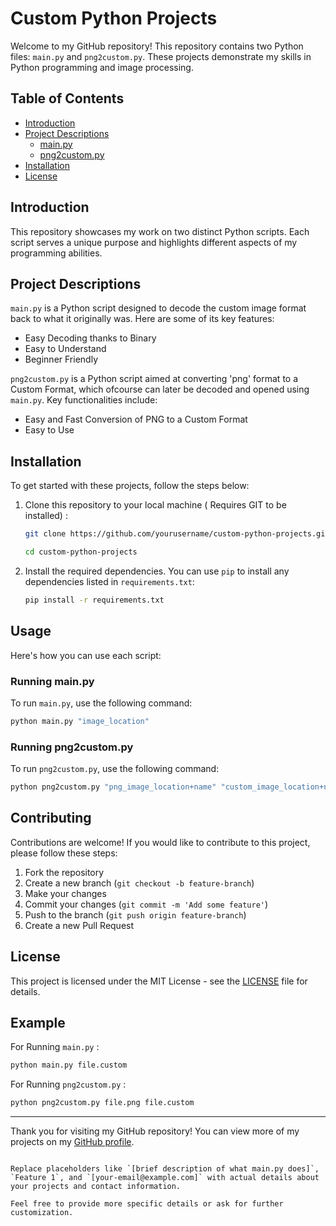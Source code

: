 # Custom Python Projects

Welcome to my GitHub repository! This repository contains two Python files: `main.py` and `png2custom.py`. These projects demonstrate my skills in Python programming and image processing.

## Table of Contents
- [Introduction](#introduction)
- [Project Descriptions](#project-descriptions)
  - [main.py](#mainpy)
  - [png2custom.py](#png2custompy)
- [Installation](#installation)
- [License](#license)

## Introduction

This repository showcases my work on two distinct Python scripts. Each script serves a unique purpose and highlights different aspects of my programming abilities.

## Project Descriptions

`main.py` is a Python script designed to decode the custom image format back to what it originally was. Here are some of its key features:

- Easy Decoding thanks to Binary
- Easy to Understand
- Beginner Friendly

`png2custom.py` is a Python script aimed at converting 'png' format to a Custom Format, which ofcourse can later be decoded and opened using `main.py`. Key functionalities include:

- Easy and Fast Conversion of PNG to a Custom Format
- Easy to Use

## Installation

To get started with these projects, follow the steps below:

1. Clone this repository to your local machine ( Requires GIT to be installed) :

   ```bash
   git clone https://github.com/yourusername/custom-python-projects.git
   
   cd custom-python-projects
   ```

2. Install the required dependencies. You can use `pip` to install any dependencies listed in `requirements.txt`:

   ```bash
   pip install -r requirements.txt
   ```

## Usage

Here's how you can use each script:

### Running main.py

To run `main.py`, use the following command:

```bash
python main.py "image_location"
```

### Running png2custom.py

To run `png2custom.py`, use the following command:

```bash
python png2custom.py "png_image_location+name" "custom_image_location+name"
```

## Contributing

Contributions are welcome! If you would like to contribute to this project, please follow these steps:

1. Fork the repository
2. Create a new branch (`git checkout -b feature-branch`)
3. Make your changes
4. Commit your changes (`git commit -m 'Add some feature'`)
5. Push to the branch (`git push origin feature-branch`)
6. Create a new Pull Request

## License

This project is licensed under the MIT License - see the [LICENSE](LICENSE) file for details.

## Example

For Running `main.py` :
```bash
python main.py file.custom
```

For Running `png2custom.py` :
```bash
python png2custom.py file.png file.custom
```

---

Thank you for visiting my GitHub repository! You can view more of my projects on my [GitHub profile](https://github.com/ayush-mann-0).
```

Replace placeholders like `[brief description of what main.py does]`, `Feature 1`, and `[your-email@example.com]` with actual details about your projects and contact information.

Feel free to provide more specific details or ask for further customization.
